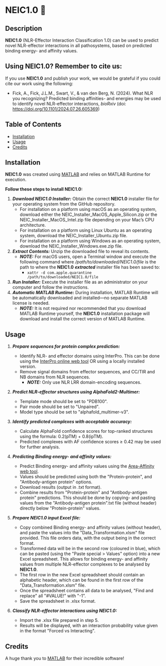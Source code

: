 # NEIC1.0 🧬

## Description

**NEIC1.0** (NLR-Effector Interaction Classification 1.0) can be used to predict novel NLR-effector interactions in all pathosystems, based on predicted binding energy- and affinity values.

## Using **NEIC1.0**? Remember to cite us:
If you use **NEIC1.0** and publish your work, we would be grateful if you could cite our work using the following:
- Fick, A., Fick, J.L.M., Swart, V., & van den Berg, N. (2024). What NLR you recognizing? Predicted binding affinities- and energies may be used to identify novel NLR-effector interactions, _bioRxiv_ (doi: https://doi.org/10.1101/2024.07.26.605369)


## Table of Contents

- [Installation](#installation)
- [Usage](#usage)
- [Credits](#credits)


## Installation

**NEIC1.0** was created using [MATLAB](https://www.mathworks.com) and relies on MATLAB Runtime for execution. 

**Follow these steps to install **NEIC1.0**:**

1. **_Download NEIC1.0 Installer:_** Obtain the correct **NEIC1.0** installer file for your operating system from the GitHub repository.
    - For installation on a platform using macOS as an operating system, download either the NEIC_Installer_MacOS_Apple_Silicon.zip or the NEIC_Installer_MacOS_Intel.zip file depending on your Mac’s CPU architecture. 
    - For installation on a platform using Linux Ubuntu as an operating system, download the NEIC_Installer_Ubuntu.zip file. 
    - For installation on a platform using Windows as an operating system, download the NEIC_Installer_Windows.exe.zip file.
2. **_Extract Contents:_** Unzip the downloaded file to reveal its contents.
     - **_NOTE:_** For macOS users, open a Terminal window and execute the following command where */path/to/downloaded/NEIC1.0/file* is the path to where the **NEIC1.0** **_extracted_** installer file has been saved to:
         - ```xattr -d com.apple.quarantine /path/to/downloaded/NEIC1.0/file```
3. **_Run Installer:_** Execute the installer file as an administrator on your computer and follow the instructions.
4. **_Automatic MATLAB Runtime:_** During installation, MATLAB Runtime will be automatically downloaded and installed—no separate MATLAB license is needed.
   - **_NOTE:_** It is not required nor recommended that you download MATLAB Runtime yourself, the **NEIC1.0** installation package will download and install the correct version of MATLAB Runtime. 

## Usage

1. **_Prepare sequences for protein complex prediction:_**
    - Identify NLR- and effector domains using InterPro. This can be done using the [InterPro online web tool](https://www.ebi.ac.uk/interpro/search/sequence/) OR using a locally installed version.
    - Remove signal domains from effector sequences, and CC/TIR and NB domains from NLR sequences. 
        - **_NOTE:_** Only use NLR LRR domain-encoding sequences.

2. **_Predict NLR-effector structures using AlphaFold2-Multimer:_**
    - Template mode should be set to "PDB100".
    - Pair mode should be set to "Unpaired".
    - Model type should be set to "alphafold_multimer-v3".

3. **_Identify predicted complexes with acceptable accuracy:_**
    - Calculate AlphaFold confidence scores for top-ranked structures using the formula: 0.2(pTM) + 0.8(ipTM).
    - Predicted complexes with AF confidence scores ≥ 0.42 may be used for further analysis.

4. **_Predicting Binding energy- and affinity values:_**
    - Predict Binding energy- and affinity values using the [Area-Affinity web tool](https://affinity.cuhk.edu.cn).
    - Values should be predicted using both the "Protein-protein", and "Antibody-antigen protein" options.
    - Download results (output in .txt format).
    - Combine results from "Protein-protein" and "Antibody-antigen protein" predictions. This should be done by copying- and pasting values from the "Antibody-antigen protein".txt file (without header) directly below "Protein-protein" values.

5. **_Prepare **NEIC1.0** input Excel file:_**
    - Copy combined Binding energy- and affinity values (without header), and paste the values into the "Data_Transformation.xlsm" file provided. This file orders data, with the output being in the correct format.
    - Transformed data will be in the second row (coloured in blue), which can be pasted (using the "Paste special > Values" option) into a new Excel spreadsheet. This allows for binding energy- and affinity values from multiple NLR-effector complexes to be analysed by **NEIC1.0**.
    - The first row in the new Excel spreadsheet should contain an alphabetic header, which can be found in the first row of the "Data_Transformation.xlsm" file.
    - Once the spreadsheet contains all data to be analysed, "Find and replace" all "#VALUE!" with "-1".
    - Save the spreadsheet in .xlsx format.

6. **_Classify NLR-effector interactions using **NEIC1.0**:_**
    - Import the .xlsx file prepared in step 5.
    - Results will be displayed, with an interaction probability value given in the format "Forced vs Interacting". 

## Credits

A huge thank you to [MATLAB](https://www.mathworks.com) for their incredible software!


